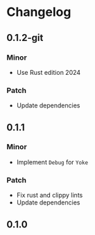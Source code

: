 # Changelog

## 0.1.2-git

### Minor

- Use Rust edition 2024

### Patch

- Update dependencies

## 0.1.1

### Minor

- Implement `Debug` for `Yoke`

### Patch

- Fix rust and clippy lints
- Update dependencies

## 0.1.0

<!-- Increment to skip CHANGELOG.md test: 1 -->
